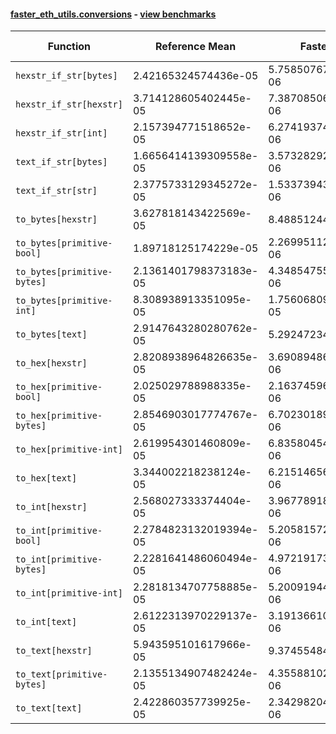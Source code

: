 #### [faster_eth_utils.conversions](https://github.com/BobTheBuidler/faster-eth-utils/blob/master/faster_eth_utils/conversions.py) - [view benchmarks](https://github.com/BobTheBuidler/faster-eth-utils/blob/master/benchmarks/test_conversions_benchmarks.py)

| Function | Reference Mean | Faster Mean | % Change | Speedup (%) | x Faster | Faster |
|----------|---------------|-------------|----------|-------------|----------|--------|
| `hexstr_if_str[bytes]` | 2.42165324574436e-05 | 5.758507671085873e-06 | 76.22% | 320.53% | 4.21x | ✅ |
| `hexstr_if_str[hexstr]` | 3.714128605402445e-05 | 7.3870850619112455e-06 | 80.11% | 402.79% | 5.03x | ✅ |
| `hexstr_if_str[int]` | 2.157394771518652e-05 | 6.274193745931194e-06 | 70.92% | 243.85% | 3.44x | ✅ |
| `text_if_str[bytes]` | 1.6656414139309558e-05 | 3.5732829226112404e-06 | 78.55% | 366.14% | 4.66x | ✅ |
| `text_if_str[str]` | 2.3775733129345272e-05 | 1.5337394380764697e-06 | 93.55% | 1450.18% | 15.50x | ✅ |
| `to_bytes[hexstr]` | 3.627818143422569e-05 | 8.48851244524523e-06 | 76.60% | 327.38% | 4.27x | ✅ |
| `to_bytes[primitive-bool]` | 1.89718125174229e-05 | 2.2699511220679297e-06 | 88.04% | 735.78% | 8.36x | ✅ |
| `to_bytes[primitive-bytes]` | 2.1361401798373183e-05 | 4.3485475518680175e-06 | 79.64% | 391.23% | 4.91x | ✅ |
| `to_bytes[primitive-int]` | 8.308938913351095e-05 | 1.756068095191717e-05 | 78.87% | 373.16% | 4.73x | ✅ |
| `to_bytes[text]` | 2.9147643280280762e-05 | 5.29247234198941e-06 | 81.84% | 450.74% | 5.51x | ✅ |
| `to_hex[hexstr]` | 2.8208938964826635e-05 | 3.6908948600393837e-06 | 86.92% | 664.28% | 7.64x | ✅ |
| `to_hex[primitive-bool]` | 2.025029788988335e-05 | 2.163745965995006e-06 | 89.31% | 835.89% | 9.36x | ✅ |
| `to_hex[primitive-bytes]` | 2.8546903017774767e-05 | 6.702301892666224e-06 | 76.52% | 325.93% | 4.26x | ✅ |
| `to_hex[primitive-int]` | 2.619954301460809e-05 | 6.8358045415020865e-06 | 73.91% | 283.27% | 3.83x | ✅ |
| `to_hex[text]` | 3.344002218238124e-05 | 6.215146566578902e-06 | 81.41% | 438.04% | 5.38x | ✅ |
| `to_int[hexstr]` | 2.568027333374404e-05 | 3.967789185170458e-06 | 84.55% | 547.22% | 6.47x | ✅ |
| `to_int[primitive-bool]` | 2.2784823132019394e-05 | 5.205815726276424e-06 | 77.15% | 337.68% | 4.38x | ✅ |
| `to_int[primitive-bytes]` | 2.2281641486060494e-05 | 4.972191737360142e-06 | 77.68% | 348.13% | 4.48x | ✅ |
| `to_int[primitive-int]` | 2.2818134707758885e-05 | 5.200919448927963e-06 | 77.21% | 338.73% | 4.39x | ✅ |
| `to_int[text]` | 2.6122313970229137e-05 | 3.191366101347589e-06 | 87.78% | 718.53% | 8.19x | ✅ |
| `to_text[hexstr]` | 5.943595101617966e-05 | 9.37455484873848e-06 | 84.23% | 534.01% | 6.34x | ✅ |
| `to_text[primitive-bytes]` | 2.1355134907482424e-05 | 4.3558810252118186e-06 | 79.60% | 390.26% | 4.90x | ✅ |
| `to_text[text]` | 2.422860357739925e-05 | 2.342982049011333e-06 | 90.33% | 934.09% | 10.34x | ✅ |
